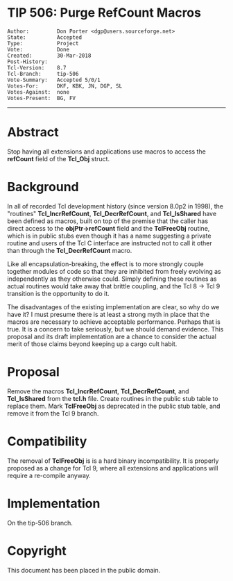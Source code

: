 # TIP 506: Purge RefCount Macros
	Author:         Don Porter <dgp@users.sourceforge.net>
	State:          Accepted
	Type:           Project
	Vote:           Done
	Created:        30-Mar-2018
	Post-History:   
	Tcl-Version:	8.7
	Tcl-Branch:     tip-506
	Vote-Summary:   Accepted 5/0/1
	Votes-For:      DKF, KBK, JN, DGP, SL
	Votes-Against:  none
	Votes-Present:  BG, FV
-----

# Abstract

Stop having all extensions and applications use macros to access the
**refCount** field of the **Tcl_Obj** struct.

# Background

In all of recorded Tcl development history (since version 8.0p2 in 1998),
the "routines" **Tcl_IncrRefCount**, **Tcl_DecrRefCount**, and
**Tcl_IsShared** have been defined as macros, built on top of the
premise that the caller has direct access to the **objPtr->refCount**
field and the **TclFreeObj** routine, which is in public stubs even
though it has a name suggesting a private routine and users of the Tcl
C interface are instructed not to call it other than through the
**Tcl_DecrRefCount** macro.

Like all encapsulation-breaking, the effect is to more strongly
couple together modules of code so that they are inhibited
from freely evolving as independently as they otherwise could.
Simply defining these routines as actual routines would take
away that brittle coupling, and the Tcl 8 &rarr; Tcl 9 transition
is the opportunity to do it.

The disadvantages of the existing implementation are clear, so
why do we have it? I must presume there is at least a strong myth
in place that the macros are necessary to achieve acceptable 
performance. Perhaps that is true. It is a concern to take seriously,
but we should demand evidence. This proposal and its draft implementation
are a chance to consider the actual merit of those claims beyond keeping
up a cargo cult habit.

# Proposal

Remove the macros **Tcl_IncrRefCount**, **Tcl_DecrRefCount**, and
**Tcl_IsShared** from the **tcl.h** file. Create routines in the
public stub table to replace them. Mark **TclFreeObj** as deprecated
in the public stub table, and remove it from the Tcl 9 branch.

# Compatibility

The removal of **TclFreeObj** is is a hard binary incompatibility.
It is properly proposed as a change for Tcl 9, where all extensions
and applications will require a re-compile anyway.

# Implementation

On the tip-506 branch.

# Copyright

This document has been placed in the public domain.

